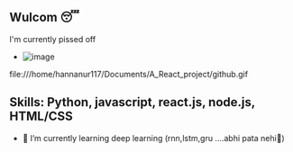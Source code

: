 ## Wulcom 😴

I'm currently pissed off

- ![image](https://github.com/hannaofficial/hannaofficial/assets/129774610/a5bb4ff7-a2fb-4d7a-a944-94084ca2e852)

file:///home/hannanur117/Documents/A_React_project/github.gif


## Skills: Python, javascript, react.js, node.js, HTML/CSS
- 🌱 I’m currently learning deep learning (rnn,lstm,gru ....abhi pata nehi🥹)

<!--
**hannaofficial/hannaofficial** is a ✨ _special_ ✨ repository because its `README.md` (this file) appears on your GitHub profile.

Here are some ideas to get you started:

- 🔭 I’m currently working on ...
- 🌱 I’m currently learning ...
- 👯 I’m looking to collaborate on ...
- 🤔 I’m looking for help with ...
- 💬 Ask me about ...
- 📫 How to reach me: ...
- 😄 Pronouns: ...
- ⚡ Fun fact: ...
-->
